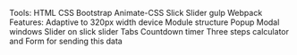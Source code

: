 Tools:
    HTML
    CSS
    Bootstrap 
    Animate-CSS 
    Slick Slider 
    gulp
    Webpack
Features:
    Adaptive to 320px width device
    Module structure
    Popup Modal windows
    Slider on slick slider
    Tabs 
    Countdown timer
    Three steps calculator and Form for sending this data
 

